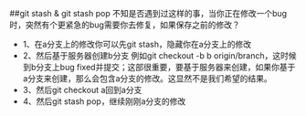 ##git stash & git stash pop
不知是否遇到过这样的事，当你正在修改一个bug时，突然有个更紧急的bug需要你去修复，如果保存之前的修改？
+ 1、在a分支上的修改你可以先git stash，隐藏你在a分支上的修改
+ 2、然后基于服务器创建b分支 例如git checkout -b b origin/branch，这时候到b分支上bug fixed并提交；这部很重要，要基于服务器来创建，如果你基于a分支来创建，那么会包含a分支的修改。这显然不是我们希望的结果。
+ 3、然后git checkout a回到a分支
+ 4、然后git stash pop，继续刚刚a分支的修改
